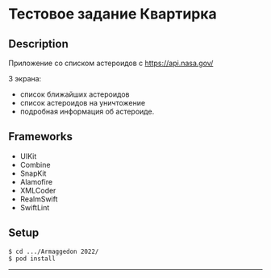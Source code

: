 # Тестовое задание Квартирка
## Description
Приложение со списком астероидов с https://api.nasa.gov/

3 экрана: 
 - список ближайших астероидов 
 - список астероидов на уничтожение
 - подробная информация об астероиде.
## Frameworks
- UIKit
- Combine
- SnapKit
- Alamofire
- XMLCoder
- RealmSwift
- SwiftLint

## Setup
```
$ cd .../Armaggedon 2022/
$ pod install
```
---
